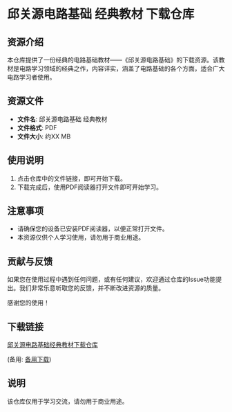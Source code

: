 # 邱关源电路基础 经典教材 下载仓库

## 资源介绍

本仓库提供了一份经典的电路基础教材——《邱关源电路基础》的下载资源。该教材是电路学习领域的经典之作，内容详实，涵盖了电路基础的各个方面，适合广大电路学习者使用。

## 资源文件

- **文件名**: 邱关源电路基础 经典教材
- **文件格式**: PDF
- **文件大小**: 约XX MB

## 使用说明

1. 点击仓库中的文件链接，即可开始下载。
2. 下载完成后，使用PDF阅读器打开文件即可开始学习。

## 注意事项

- 请确保您的设备已安装PDF阅读器，以便正常打开文件。
- 本资源仅供个人学习使用，请勿用于商业用途。

## 贡献与反馈

如果您在使用过程中遇到任何问题，或有任何建议，欢迎通过仓库的Issue功能提出。我们非常乐意听取您的反馈，并不断改进资源的质量。

感谢您的使用！

## 下载链接
[邱关源电路基础经典教材下载仓库](https://pan.quark.cn/s/c10c7b3e9fc6) 

(备用: [备用下载](https://pan.baidu.com/s/1aRK8aK6XP78JyKyPlfoj9g?pwd=1234))

## 说明

该仓库仅用于学习交流，请勿用于商业用途。
